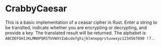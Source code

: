 # CrabbyCaesar
This is a basic implementation of a ceasar cipher in Rust. Enter a string to be translted, indicate whether you are encrypting or decrypting, and provide a key. The translated result will be returned. The alphabet is `ABCDEFGHIJKLMNOPQRSTUVWXYZabcdefghijklmnopqrstuvwxyz1234567890 !?.`.
